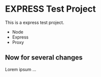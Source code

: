 EXPRESS Test Project
====================

This is a express test project.
 
* Node 
* Express
* Proxy

Now for several changes
-----------------------

Lorem ipsum ... 

